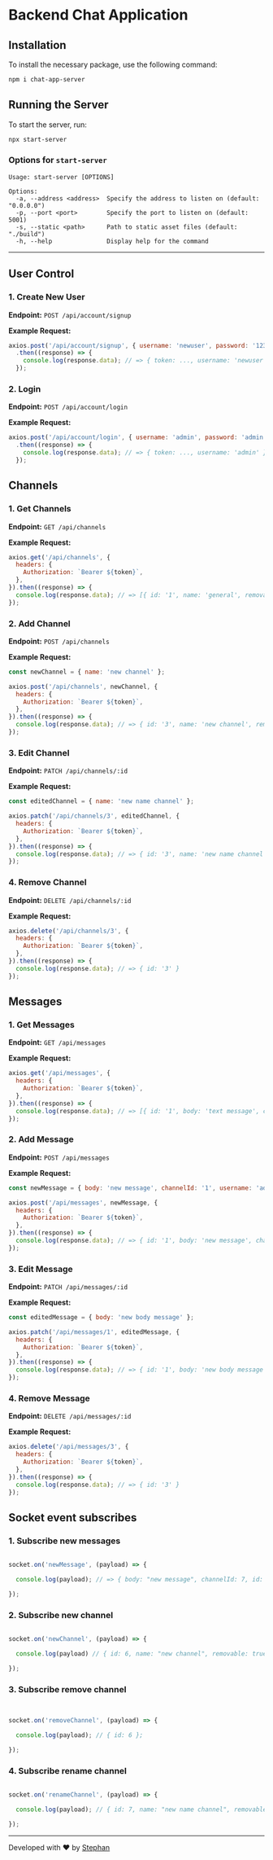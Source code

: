 # Backend Chat Application

## Installation

To install the necessary package, use the following command:

```bash
npm i chat-app-server
```

## Running the Server

To start the server, run:

```bash
npx start-server
```

### Options for `start-server`

```
Usage: start-server [OPTIONS]

Options:
  -a, --address <address>  Specify the address to listen on (default: "0.0.0.0")
  -p, --port <port>        Specify the port to listen on (default: 5001)
  -s, --static <path>      Path to static asset files (default: "./build")
  -h, --help               Display help for the command
```

---

## User Control

### 1. Create New User
**Endpoint:** `POST /api/account/signup`

**Example Request:**
```javascript
axios.post('/api/account/signup', { username: 'newuser', password: '123456' })
  .then((response) => {
    console.log(response.data); // => { token: ..., username: 'newuser' }
  });
```

### 2. Login
**Endpoint:** `POST /api/account/login`

**Example Request:**
```javascript
axios.post('/api/account/login', { username: 'admin', password: 'admin' })
  .then((response) => {
    console.log(response.data); // => { token: ..., username: 'admin' }
  });
```

## Channels

### 1. Get Channels
**Endpoint:** `GET /api/channels`

**Example Request:**
```javascript
axios.get('/api/channels', {
  headers: {
    Authorization: `Bearer ${token}`,
  },
}).then((response) => {
  console.log(response.data); // => [{ id: '1', name: 'general', removable: false }, ...]
});
```

### 2. Add Channel
**Endpoint:** `POST /api/channels`

**Example Request:**
```javascript
const newChannel = { name: 'new channel' };

axios.post('/api/channels', newChannel, {
  headers: {
    Authorization: `Bearer ${token}`,
  },
}).then((response) => {
  console.log(response.data); // => { id: '3', name: 'new channel', removable: true }
});
```

### 3. Edit Channel
**Endpoint:** `PATCH /api/channels/:id`

**Example Request:**
```javascript
const editedChannel = { name: 'new name channel' };

axios.patch('/api/channels/3', editedChannel, {
  headers: {
    Authorization: `Bearer ${token}`,
  },
}).then((response) => {
  console.log(response.data); // => { id: '3', name: 'new name channel', removable: true }
});
```

### 4. Remove Channel
**Endpoint:** `DELETE /api/channels/:id`

**Example Request:**
```javascript
axios.delete('/api/channels/3', {
  headers: {
    Authorization: `Bearer ${token}`,
  },
}).then((response) => {
  console.log(response.data); // => { id: '3' }
});
```

## Messages

### 1. Get Messages
**Endpoint:** `GET /api/messages`

**Example Request:**
```javascript
axios.get('/api/messages', {
  headers: {
    Authorization: `Bearer ${token}`,
  },
}).then((response) => {
  console.log(response.data); // => [{ id: '1', body: 'text message', channelId: '1', username: 'admin' }, ...]
});
```

### 2. Add Message
**Endpoint:** `POST /api/messages`

**Example Request:**
```javascript
const newMessage = { body: 'new message', channelId: '1', username: 'admin' };

axios.post('/api/messages', newMessage, {
  headers: {
    Authorization: `Bearer ${token}`,
  },
}).then((response) => {
  console.log(response.data); // => { id: '1', body: 'new message', channelId: '1', username: 'admin' }
});
```

### 3. Edit Message
**Endpoint:** `PATCH /api/messages/:id`

**Example Request:**
```javascript
const editedMessage = { body: 'new body message' };

axios.patch('/api/messages/1', editedMessage, {
  headers: {
    Authorization: `Bearer ${token}`,
  },
}).then((response) => {
  console.log(response.data); // => { id: '1', body: 'new body message', channelId: '1', username: 'admin' }
});
```

### 4. Remove Message
**Endpoint:** `DELETE /api/messages/:id`

**Example Request:**
```javascript
axios.delete('/api/messages/3', {
  headers: {
    Authorization: `Bearer ${token}`,
  },
}).then((response) => {
  console.log(response.data); // => { id: '3' }
});
```

## Socket event subscribes

### 1. Subscribe new messages

```javascript

socket.on('newMessage', (payload) => {

  console.log(payload); // => { body: "new message", channelId: 7, id: 8, username: "admin" }

});

```

### 2. Subscribe new channel

```javascript

socket.on('newChannel', (payload) => {

  console.log(payload) // { id: 6, name: "new channel", removable: true }

});

```

### 3. Subscribe remove channel

```javascript


socket.on('removeChannel', (payload) => {

  console.log(payload); // { id: 6 };

});

```

### 4. Subscribe rename channel

```javascript

socket.on('renameChannel', (payload) => {

  console.log(payload); // { id: 7, name: "new name channel", removable: true }

});

```
---


Developed with ❤️ by [Stephan](https://github.com/Stephan-js)
